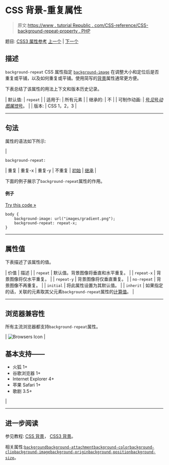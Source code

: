 # CSS 背景-重复属性

> 原文:[https://www . tutorial Republic . com/CSS-reference/CSS-background-repeat-property . PHP](https://www.tutorialrepublic.com/css-reference/css-background-repeat-property.php)

题目: [CSS3 属性参考](css3-properties.php) [上一个](css-background-position-property.php) | [下一个](css3-background-size-property.php)

## 描述

`background-repeat` CSS 属性指定 [`background-image`](css-background-image-property.php) 在调整大小和定位后是否重复或平铺，以及如何重复或平铺。使用简写的[背景](css-background-property.php)属性通常更方便。

下表总结了该属性的用法上下文和版本历史记录。

| 默认值: | `repeat` |
| 适用于: | 所有元素 |
| 继承的: | 不 |
| 可制作动画: | [号*见*号*动图属性*号](css-animatable-properties.php)。 |
| 版本: | CSS 1，2，3 |

* * *

## 句法

属性的语法如下所示:

| 

```
background-repeat: 
```

 | 重复 &#124; 重复-x &#124; 重复-y &#124; 不重复 &#124; [初始](../definitions.php#initial) &#124; [继承](../definitions.php#inherit) |

下面的例子展示了`background-repeat`属性的作用。

#### 例子

[Try this code »](../codelab.php?topic=css&file=background-repeat-property "Try this code using online Editor")

```
body {
    background-image: url("images/gradient.png");
    background-repeat: repeat-x;
}
```

* * *

## 属性值

下表描述了该属性的值。

| 价值 | 描述 |
| `repeat` | 默认值。背景图像将垂直和水平重复。 |
| `repeat-x` | 背景图像将仅水平重复。 |
| `repeat-y` | 背景图像将仅垂直重复。 |
| `no-repeat` | 背景图像不再重复。 |
| `initial` | 将此属性设置为其默认值。 |
| `inherit` | 如果指定的话，关联的元素取其父元素`background-repeat`属性的[计算值](../definitions.php#computed-value)。 |

* * *

## 浏览器兼容性

所有主流浏览器都支持`background-repeat`属性。

| ![Browsers Icon](../Images/e9331123c77668c1832e541c2fca1002.png) | 

## 基本支持——

*   火狐 1+
*   谷歌浏览器 1+
*   Internet Explorer 4+
*   苹果 Safari 1+
*   歌剧 3.5+

 |

* * *

## 进一步阅读

参见教程: [CSS 背景](../css-tutorial/css-background.php)， [CSS3 背景](../css-tutorial/css3-background.php)。

相关属性:[`background`](css-background-property.php)[`background-attachment`](css-background-attachment-property.php)[`background-color`](css-background-color-property.php)[`background-clip`](css3-background-clip-property.php)[`background-image`](css-background-image-property.php)[`background-origin`](css3-background-origin-property.php)[`background-position`](css-background-position-property.php)[`background-size`](css3-background-size-property.php)。